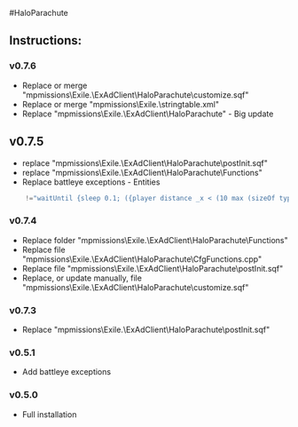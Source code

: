 #HaloParachute  
## Instructions:   

### v0.7.6 
* Replace or merge "mpmissions\Exile.<map>\ExAdClient\HaloParachute\customize.sqf"
* Replace or merge "mpmissions\Exile.<map>\stringtable.xml"
* Replace "mpmissions\Exile.<map>\ExAdClient\HaloParachute" - Big update  

## v0.7.5
* replace "mpmissions\Exile.<map>\ExAdClient\HaloParachute\postInit.sqf"
* replace "mpmissions\Exile.<map>\ExAdClient\HaloParachute\Functions"
* Replace battleye exceptions - Entities
```cpp
	!="waitUntil {sleep 0.1; ({player distance _x < (10 max (sizeOf typeOf _x))} count (player nearEntities [\"Air\", 20])) == 0};"
```

### v0.7.4 
* Replace folder "mpmissions\Exile.<map>\ExAdClient\HaloParachute\Functions"
* Replace file "mpmissions\Exile.<map>\ExAdClient\HaloParachute\CfgFunctions.cpp"
* Replace file "mpmissions\Exile.<map>\ExAdClient\HaloParachute\postInit.sqf"
* Replace, or update manually, file "mpmissions\Exile.<map>\ExAdClient\HaloParachute\customize.sqf"
 
### v0.7.3  
* Replace "mpmissions\Exile.<map>\ExAdClient\HaloParachute\postInit.sqf"

### v0.5.1  
* Add battleye exceptions   

### v0.5.0  
* Full installation